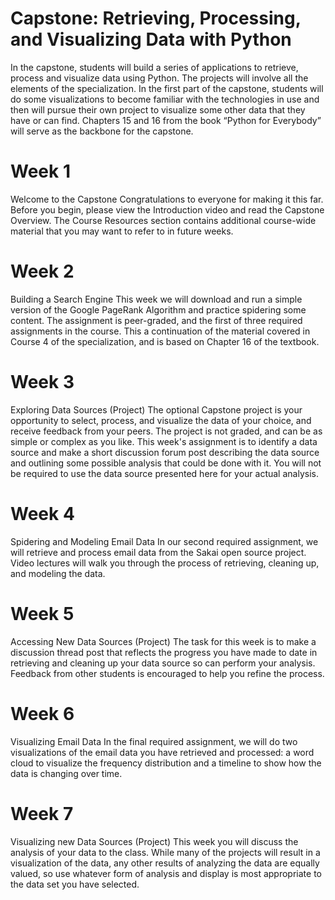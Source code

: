 # Capstone: Retrieving, Processing, and Visualizing Data with Python

In the capstone, students will build a series of applications to retrieve, process and visualize data using Python.   The projects will involve all the elements of the specialization.  In the first part of the capstone, students will do some visualizations to become familiar with the technologies in use and then will pursue their own project to visualize some other data that they have or can find.  Chapters 15 and 16 from the book “Python for Everybody” will serve as the backbone for the capstone.

# Week 1
Welcome to the Capstone
Congratulations to everyone for making it this far. Before you begin, please view the Introduction video and read the Capstone Overview. The Course Resources section contains additional course-wide material that you may want to refer to in future weeks.

# Week 2
Building a Search Engine
This week we will download and run a simple version of the Google PageRank Algorithm and practice spidering some content. The assignment is peer-graded, and the first of three required assignments in the course. This a continuation of the material covered in Course 4 of the specialization, and is based on Chapter 16 of the textbook.

# Week 3
Exploring Data Sources (Project)
The optional Capstone project is your opportunity to select, process, and visualize the data of your choice, and receive feedback from your peers. The project is not graded, and can be as simple or complex as you like. This week's assignment is to identify a data source and make a short discussion forum post describing the data source and outlining some possible analysis that could be done with it. You will not be required to use the data source presented here for your actual analysis.

# Week 4
Spidering and Modeling Email Data
In our second required assignment, we will retrieve and process email data from the Sakai open source project. Video lectures will walk you through the process of retrieving, cleaning up, and modeling the data.

# Week 5
Accessing New Data Sources (Project)
The task for this week is to make a discussion thread post that reflects the progress you have made to date in retrieving and cleaning up your data source so can perform your analysis. Feedback from other students is encouraged to help you refine the process.

# Week 6
Visualizing Email Data
In the final required assignment, we will do two visualizations of the email data you have retrieved and processed: a word cloud to visualize the frequency distribution and a timeline to show how the data is changing over time.

# Week 7
Visualizing new Data Sources (Project)
This week you will discuss the analysis of your data to the class. While many of the projects will result in a visualization of the data, any other results of analyzing the data are equally valued, so use whatever form of analysis and display is most appropriate to the data set you have selected.
